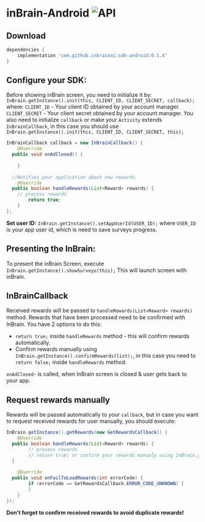 #  inBrain-Android ![API](https://img.shields.io/badge/API-16%2B-brightgreen.svg?style=flat) 
## Download
```groovy
dependencies {  
    implementation 'com.github.inbrainai:sdk-android:0.1.4'  
}
```
## Configure your SDK:
Before showing inBrain screen, you need to initialize it by:
`InBrain.getInstance().init(this, CLIENT_ID, CLIENT_SECRET, callback);`
where:
`CLIENT_ID` - Your client ID obtained by your account manager.
`CLIENT_SECRET` - Your client secret obtained by your account manager.
You also need to initialize `callback` or make your `Activity` extends `InBrainCallback`, in this case you should use `InBrain.getInstance().init(this, CLIENT_ID, CLIENT_SECRET, this);`
```java
InBrainCallback callback = new InBrainCallback() {  
    @Override  
  public void onAdClosed() {  
  
    }  
    
  //Notifies your application about new rewards.
    @Override  
  public boolean handleRewards(List<Reward> rewards) {
	// process rewards  
        return true;  
    }  
};
```

**Set user ID:**
`InBrain.getInstance().setAppUserId(USER_ID);` where `USER_ID` is your app user id, which is need to save surveys progress.
## Presenting the InBrain: 
To present the inBrain Screen, execute 
 `InBrain.getInstance().showSurveys(this);`
 This will launch screen with inBrain.
## InBrainCallback
Received rewards will be passed to `handleRewards(List<Reward> rewards)` method.
Rewards that have been processed need to be conﬁrmed with InBrain. You have 2 options to  do this:
 * `return true;` inside `handleRewards` method - this will confirm rewards automatically.
 * Confirm rewards manually using `InBrain.getInstance().confirmRewards(list);`, in this case you need to `return false;` inside `handleRewards` method.
 
 `onAdClosed`- is called, when InBrain screen is  closed & user gets back to your app.
## Request rewards manually
Rewards will be passed automatically to your `callback`, but in case you want to request received rewards for user manually, you should execute:
```java
InBrain.getInstance().getRewards(new GetRewardsCallback() {  
    @Override  
  public boolean handleRewards(List<Reward> rewards) {  
        // process rewards
        // return true; or confirm your rewards manualy using InBrain.getInstance().confirmRewards(rewards);  
  }  
  
    @Override  
  public void onFailToLoadRewards(int errorCode) {  
        if (errorCode == GetRewardsCallback.ERROR_CODE_UNKNOWN) {  
        }  
    }  
});
```
**Don't forget to confirm received rewards to avoid duplicate rewards!**